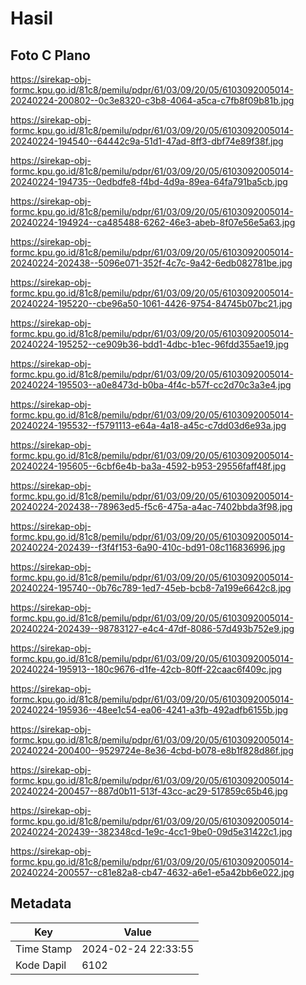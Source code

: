 # Hasil

## Foto C Plano

https://sirekap-obj-formc.kpu.go.id/81c8/pemilu/pdpr/61/03/09/20/05/6103092005014-20240224-200802--0c3e8320-c3b8-4064-a5ca-c7fb8f09b81b.jpg

https://sirekap-obj-formc.kpu.go.id/81c8/pemilu/pdpr/61/03/09/20/05/6103092005014-20240224-194540--64442c9a-51d1-47ad-8ff3-dbf74e89f38f.jpg

https://sirekap-obj-formc.kpu.go.id/81c8/pemilu/pdpr/61/03/09/20/05/6103092005014-20240224-194735--0edbdfe8-f4bd-4d9a-89ea-64fa791ba5cb.jpg

https://sirekap-obj-formc.kpu.go.id/81c8/pemilu/pdpr/61/03/09/20/05/6103092005014-20240224-194924--ca485488-6262-46e3-abeb-8f07e56e5a63.jpg

https://sirekap-obj-formc.kpu.go.id/81c8/pemilu/pdpr/61/03/09/20/05/6103092005014-20240224-202438--5096e071-352f-4c7c-9a42-6edb082781be.jpg

https://sirekap-obj-formc.kpu.go.id/81c8/pemilu/pdpr/61/03/09/20/05/6103092005014-20240224-195220--cbe96a50-1061-4426-9754-84745b07bc21.jpg

https://sirekap-obj-formc.kpu.go.id/81c8/pemilu/pdpr/61/03/09/20/05/6103092005014-20240224-195252--ce909b36-bdd1-4dbc-b1ec-96fdd355ae19.jpg

https://sirekap-obj-formc.kpu.go.id/81c8/pemilu/pdpr/61/03/09/20/05/6103092005014-20240224-195503--a0e8473d-b0ba-4f4c-b57f-cc2d70c3a3e4.jpg

https://sirekap-obj-formc.kpu.go.id/81c8/pemilu/pdpr/61/03/09/20/05/6103092005014-20240224-195532--f5791113-e64a-4a18-a45c-c7dd03d6e93a.jpg

https://sirekap-obj-formc.kpu.go.id/81c8/pemilu/pdpr/61/03/09/20/05/6103092005014-20240224-195605--6cbf6e4b-ba3a-4592-b953-29556faff48f.jpg

https://sirekap-obj-formc.kpu.go.id/81c8/pemilu/pdpr/61/03/09/20/05/6103092005014-20240224-202438--78963ed5-f5c6-475a-a4ac-7402bbda3f98.jpg

https://sirekap-obj-formc.kpu.go.id/81c8/pemilu/pdpr/61/03/09/20/05/6103092005014-20240224-202439--f3f4f153-6a90-410c-bd91-08c116836996.jpg

https://sirekap-obj-formc.kpu.go.id/81c8/pemilu/pdpr/61/03/09/20/05/6103092005014-20240224-195740--0b76c789-1ed7-45eb-bcb8-7a199e6642c8.jpg

https://sirekap-obj-formc.kpu.go.id/81c8/pemilu/pdpr/61/03/09/20/05/6103092005014-20240224-202439--98783127-e4c4-47df-8086-57d493b752e9.jpg

https://sirekap-obj-formc.kpu.go.id/81c8/pemilu/pdpr/61/03/09/20/05/6103092005014-20240224-195913--180c9676-d1fe-42cb-80ff-22caac6f409c.jpg

https://sirekap-obj-formc.kpu.go.id/81c8/pemilu/pdpr/61/03/09/20/05/6103092005014-20240224-195936--48ee1c54-ea06-4241-a3fb-492adfb6155b.jpg

https://sirekap-obj-formc.kpu.go.id/81c8/pemilu/pdpr/61/03/09/20/05/6103092005014-20240224-200400--9529724e-8e36-4cbd-b078-e8b1f828d86f.jpg

https://sirekap-obj-formc.kpu.go.id/81c8/pemilu/pdpr/61/03/09/20/05/6103092005014-20240224-200457--887d0b11-513f-43cc-ac29-517859c65b46.jpg

https://sirekap-obj-formc.kpu.go.id/81c8/pemilu/pdpr/61/03/09/20/05/6103092005014-20240224-202439--382348cd-1e9c-4cc1-9be0-09d5e31422c1.jpg

https://sirekap-obj-formc.kpu.go.id/81c8/pemilu/pdpr/61/03/09/20/05/6103092005014-20240224-200557--c81e82a8-cb47-4632-a6e1-e5a42bb6e022.jpg


## Metadata

| Key        | Value               |
| ---------- | ------------------- |
| Time Stamp | 2024-02-24 22:33:55 |
| Kode Dapil | 6102                |



